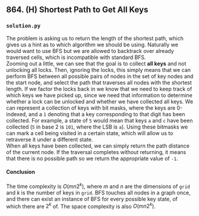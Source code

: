 ## 864. (H) Shortest Path to Get All Keys

### `solution.py`
The problem is asking us to return the length of the shortest path, which gives us a hint as to which algorithm we should be using. Naturally we would want to use BFS but we are allowed to backtrack over already traversed cells, which is incompatible with standard BFS.  
Zooming out a little, we can see that the goal is to collect **all keys** and not unlocking all locks. Then, ignoring the locks, this simply means that we can perform BFS between all possible pairs of nodes in the set of key nodes and the start node, and select the path that traverses all nodes with the shortest length. If we factor the locks back in we know that we need to keep track of which keys we have picked up, since we need that information to determine whether a lock can be unlocked and whether we have collected all keys. We can represent a collection of keys with bit masks, where the keys are 0-indexed, and a `1` denoting that a key corresponding to that digit has been collected. For example, a state of `5` would mean that keys `a` and `c` have been collected (`5` in base 2 is `101`, where the LSB is `a`). Using these bitmasks we can mark a cell being visited in a certain state, which will allow us to retraverse it under a different state.  
When all keys have been collected, we can simply return the path distance of the current node. If the traversal completes without returning, it means that there is no possible path so we return the appropriate value of `-1`.  

#### Conclusion
The time complexity is $O(mn2^k)$, where $m$ and $n$ are the dimensions of `grid` and $k$ is the number of keys in `grid`. BFS touches all nodes in a graph once, and there can exist an instance of BFS for every possible key state, of which there are $2^k$ of. The space complexity is also $O(mn2^k)$.  
  

